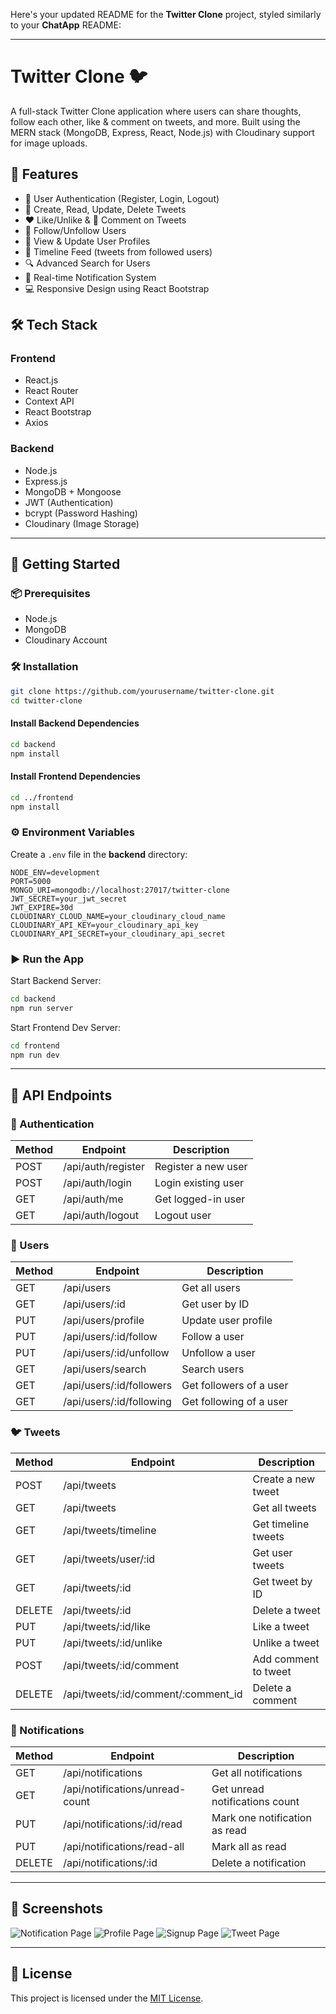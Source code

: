 Here's your updated README for the **Twitter Clone** project, styled similarly to your **ChatApp** README:

---

# Twitter Clone 🐦

A full-stack Twitter Clone application where users can share thoughts, follow each other, like & comment on tweets, and more. Built using the MERN stack (MongoDB, Express, React, Node.js) with Cloudinary support for image uploads.

## 🧠 Features

- 🔐 User Authentication (Register, Login, Logout)
- 📝 Create, Read, Update, Delete Tweets
- ❤️ Like/Unlike & 💬 Comment on Tweets
- 👥 Follow/Unfollow Users
- 👤 View & Update User Profiles
- 📰 Timeline Feed (tweets from followed users)
- 🔍 Advanced Search for Users
- 🔔 Real-time Notification System
- 💻 Responsive Design using React Bootstrap

## 🛠️ Tech Stack

### Frontend
- React.js
- React Router
- Context API
- React Bootstrap
- Axios

### Backend
- Node.js
- Express.js
- MongoDB + Mongoose
- JWT (Authentication)
- bcrypt (Password Hashing)
- Cloudinary (Image Storage)

---

## 🚀 Getting Started

### 📦 Prerequisites

- Node.js
- MongoDB
- Cloudinary Account

### 🛠️ Installation

```bash
git clone https://github.com/yourusername/twitter-clone.git
cd twitter-clone
```

#### Install Backend Dependencies

```bash
cd backend
npm install
```

#### Install Frontend Dependencies

```bash
cd ../frontend
npm install
```

### ⚙️ Environment Variables

Create a `.env` file in the **backend** directory:

```
NODE_ENV=development
PORT=5000
MONGO_URI=mongodb://localhost:27017/twitter-clone
JWT_SECRET=your_jwt_secret
JWT_EXPIRE=30d
CLOUDINARY_CLOUD_NAME=your_cloudinary_cloud_name
CLOUDINARY_API_KEY=your_cloudinary_api_key
CLOUDINARY_API_SECRET=your_cloudinary_api_secret
```

### ▶️ Run the App

Start Backend Server:

```bash
cd backend
npm run server
```

Start Frontend Dev Server:

```bash
cd frontend
npm run dev
```

---

## 📡 API Endpoints

### 🔑 Authentication

| Method | Endpoint           | Description              |
|--------|--------------------|--------------------------|
| POST   | /api/auth/register | Register a new user      |
| POST   | /api/auth/login    | Login existing user      |
| GET    | /api/auth/me       | Get logged-in user       |
| GET    | /api/auth/logout   | Logout user              |

### 👤 Users

| Method | Endpoint                        | Description               |
|--------|----------------------------------|---------------------------|
| GET    | /api/users                       | Get all users             |
| GET    | /api/users/:id                   | Get user by ID            |
| PUT    | /api/users/profile               | Update user profile       |
| PUT    | /api/users/:id/follow            | Follow a user             |
| PUT    | /api/users/:id/unfollow          | Unfollow a user           |
| GET    | /api/users/search                | Search users              |
| GET    | /api/users/:id/followers         | Get followers of a user   |
| GET    | /api/users/:id/following         | Get following of a user   |

### 🐦 Tweets

| Method | Endpoint                            | Description                   |
|--------|--------------------------------------|-------------------------------|
| POST   | /api/tweets                          | Create a new tweet            |
| GET    | /api/tweets                          | Get all tweets                |
| GET    | /api/tweets/timeline                 | Get timeline tweets           |
| GET    | /api/tweets/user/:id                 | Get user tweets               |
| GET    | /api/tweets/:id                      | Get tweet by ID               |
| DELETE | /api/tweets/:id                      | Delete a tweet                |
| PUT    | /api/tweets/:id/like                 | Like a tweet                  |
| PUT    | /api/tweets/:id/unlike               | Unlike a tweet                |
| POST   | /api/tweets/:id/comment              | Add comment to tweet          |
| DELETE | /api/tweets/:id/comment/:comment_id  | Delete a comment              |

### 🔔 Notifications

| Method | Endpoint                              | Description                     |
|--------|----------------------------------------|---------------------------------|
| GET    | /api/notifications                     | Get all notifications           |
| GET    | /api/notifications/unread-count        | Get unread notifications count  |
| PUT    | /api/notifications/:id/read            | Mark one notification as read   |
| PUT    | /api/notifications/read-all            | Mark all as read                |
| DELETE | /api/notifications/:id                 | Delete a notification           |

---

## 📸 Screenshots

![Notification Page](frontend/assets/notification.png)
![Profile Page](frontend/assets/profile.png)
![Signup Page](frontend/assets/signup.png)
![Tweet Page](frontend/assets/tweet.png)

---

## 📄 License

This project is licensed under the [MIT License](LICENSE).

